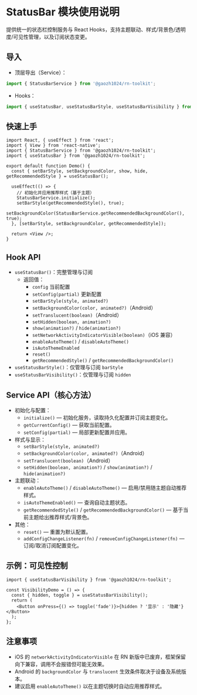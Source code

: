# StatusBar 模块使用说明

提供统一的状态栏控制服务与 React Hooks，支持主题联动、样式/背景色/透明度/可见性管理，以及订阅状态变更。

## 导入
- 顶层导出（Service）：
```ts
import { StatusBarService } from '@gaozh1024/rn-toolkit';
```
- Hooks：
```ts
import { useStatusBar, useStatusBarStyle, useStatusBarVisibility } from '@gaozh1024/rn-toolkit';
```

## 快速上手
```tsx
import React, { useEffect } from 'react';
import { View } from 'react-native';
import { StatusBarService } from '@gaozh1024/rn-toolkit';
import { useStatusBar } from '@gaozh1024/rn-toolkit';

export default function Demo() {
  const { setBarStyle, setBackgroundColor, show, hide, getRecommendedStyle } = useStatusBar();

  useEffect(() => {
    // 初始化并应用推荐样式（基于主题）
    StatusBarService.initialize();
    setBarStyle(getRecommendedStyle(), true);
    setBackgroundColor(StatusBarService.getRecommendedBackgroundColor(), true);
  }, [setBarStyle, setBackgroundColor, getRecommendedStyle]);

  return <View />;
}
```

## Hook API
- `useStatusBar()`：完整管理与订阅
  - 返回值：
    - `config` 当前配置
    - `setConfig(partial)` 更新配置
    - `setBarStyle(style, animated?)`
    - `setBackgroundColor(color, animated?)`（Android）
    - `setTranslucent(boolean)`（Android）
    - `setHidden(boolean, animation?)`
    - `show(animation?)` / `hide(animation?)`
    - `setNetworkActivityIndicatorVisible(boolean)`（iOS 兼容）
    - `enableAutoTheme()` / `disableAutoTheme()`
    - `isAutoThemeEnabled`
    - `reset()`
    - `getRecommendedStyle()` / `getRecommendedBackgroundColor()`
- `useStatusBarStyle()`：仅管理与订阅 `barStyle`
- `useStatusBarVisibility()`：仅管理与订阅 `hidden`

## Service API（核心方法）
- 初始化与配置：
  - `initialize()` — 初始化服务，读取持久化配置并订阅主题变化。
  - `getCurrentConfig()` — 获取当前配置。
  - `setConfig(partial)` — 局部更新配置并应用。
- 样式与显示：
  - `setBarStyle(style, animated?)`
  - `setBackgroundColor(color, animated?)`（Android）
  - `setTranslucent(boolean)`（Android）
  - `setHidden(boolean, animation?)` / `show(animation?)` / `hide(animation?)`
- 主题联动：
  - `enableAutoTheme()` / `disableAutoTheme()` — 启用/禁用随主题自动推荐样式。
  - `isAutoThemeEnabled()` — 查询自动主题状态。
  - `getRecommendedStyle()` / `getRecommendedBackgroundColor()` — 基于当前主题给出推荐样式/背景色。
- 其他：
  - `reset()` — 重置为默认配置。
  - `addConfigChangeListener(fn)` / `removeConfigChangeListener(fn)` — 订阅/取消订阅配置变化。

## 示例：可见性控制
```tsx
import { useStatusBarVisibility } from '@gaozh1024/rn-toolkit';

const VisibilityDemo = () => {
  const { hidden, toggle } = useStatusBarVisibility();
  return (
    <Button onPress={() => toggle('fade')}>{hidden ? '显示' : '隐藏'}</Button>
  );
};
```

## 注意事项
- iOS 的 `networkActivityIndicatorVisible` 在 RN 新版中已废弃，框架保留向下兼容，调用不会报错但可能无效果。
- Android 的 `backgroundColor` 与 `translucent` 生效条件取决于设备及系统版本。
- 建议启用 `enableAutoTheme()` 以在主题切换时自动应用推荐样式。
